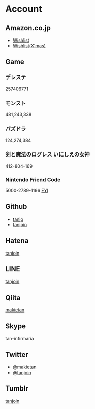 Account
=======

Amazon.co.jp
------------
- [Wishlist](http://goo.gl/O2Hoz)
- [Wishlist(X'mas)](http://www.amazon.co.jp/registry/wishlist/3LQEO5V6BA7U0/ref=cm_sw_r_tw_ws_QUKMub1HQSF30)

Game
----

### デレステ
<span class="clipboard" data-clipboard-text="257406771">257406771</span>

### モンスト
<span class="clipboard" data-clipboard-text="481243338">481,243,338</span>

### パズドラ
<span class="clipboard" data-clipboard-text="124274384">124,274,384</span>

### 剣と魔法のログレス いにしえの女神
<span class="clipboard" data-clipboard-text="412-804-169">412-804-169</span>

### Nintendo Friend Code
<span class="clipboard" data-clipboard-text="5000-2789-1196">5000-2789-1196</span> [FYI](https://pbs.twimg.com/media/BxqXfTlCcAAb1R5.jpg)

Github
------
- [tanjo](https://github.com/tanjo)
- [tanjoin](https://github.com/tanjoin)

Hatena
------
[tanjoin](http://profile.hatena.ne.jp/tanjoin/)

LINE
----
[tanjoin](http://line.me/ti/p/M5b1mgcM2G)

Qiita
------
[makietan](http://qiita.com/makietan)

Skype
-----
tan-infirmaria

Twitter
-------
- [@makietan](https://twitter.com/makietan)
- [@tanjoin](https://twitter.com/tanjoin)

Tumblr
------
[tanjoin](http://tanjoin.tumblr.com)


<!-- clipboard.js http://zenorocha.github.io/clipboard.js/ -->
<script src="https://cdn.rawgit.com/zenorocha/clipboard.js/master/dist/clipboard.min.js"></script>
<!-- clipboard -->
<script type="text/javascript" src="js/clipboard.js"></script>
